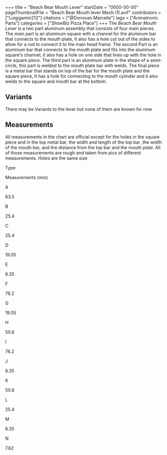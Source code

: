 +++
title = "Beach Bear Mouth Lever"
startDate = "0000-00-00"
pageThumbnailFile = "Beach Bear Mouth lever Mech (1).avif"
contributors = ["Luigigamin212"]
citations = ["@Donovan Marcelle"]
tags = ["Animatronic Parts"]
categories = ["ShowBiz Pizza Place"]
+++
The *Beach Bear Mouth Lever* is a two part aluminum assembly that consists of four main pieces. The main part is an aluminum square with a channel for the aluminum bar that connects to the mouth plate, It also has a hole cut out of the sides to allow for a rod to connect it to the main head frame. The second Part is an aluminum bar that connects to the mouth plate and fits into the aluminum square's channel, it also has a hole on one side that lines up with the hole in the square piece. The third part is an aluminum plate in the shape of a semi-circle, this part is welded to the mouth plate bar with welds. The final piece is a metal bar that stands on top of the bar for the mouth plate and the square piece, It has a hole for connecting to the mouth cylinder and it also welds to the square and mouth bar at the bottom.

## Variants

There may be Variants to the lever but none of them are known for now

## Measurements

All measurements in the chart are official except for the holes in the square piece and in the top metal bar, the width and length of the top bar ,the width of the mouth bar, and the distance from the top bar and the mouth plate. All of those measurements are rough and taken from pics of different measurements. Holes are the same size

Type

Measurements (mm)

A

63.5

B

25.4

C

25.4

D

19.05

E

6.35

F

76.2

G

19.05

H

50.8

I

76.2

J

6.35

K

50.8

L

25.4

M

6.35

N

7.62
